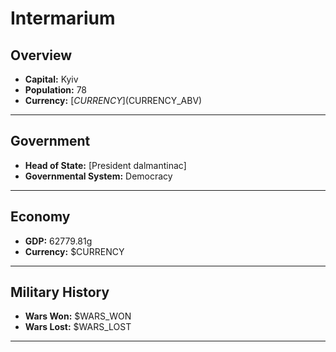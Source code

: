 # Intermarium

## Overview

- **Capital:** Kyiv
- **Population:** 78
- **Currency:** [$CURRENCY] ($CURRENCY_ABV)

---

## Government

- **Head of State:** [President dalmantinac]
- **Governmental System:** Democracy

---

## Economy

- **GDP:** 62779.81g
- **Currency:** $CURRENCY

---

## Military History

- **Wars Won:** $WARS_WON
- **Wars Lost:** $WARS_LOST

---

